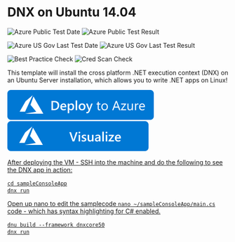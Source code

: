# DNX on Ubuntu 14.04

![Azure Public Test Date](https://azurequickstartsservice.blob.core.windows.net/badges/dnx-on-ubuntu/PublicLastTestDate.svg)
![Azure Public Test Result](https://azurequickstartsservice.blob.core.windows.net/badges/dnx-on-ubuntu/PublicDeployment.svg)

![Azure US Gov Last Test Date](https://azurequickstartsservice.blob.core.windows.net/badges/dnx-on-ubuntu/FairfaxLastTestDate.svg)
![Azure US Gov Last Test Result](https://azurequickstartsservice.blob.core.windows.net/badges/dnx-on-ubuntu/FairfaxDeployment.svg)

![Best Practice Check](https://azurequickstartsservice.blob.core.windows.net/badges/dnx-on-ubuntu/BestPracticeResult.svg)
![Cred Scan Check](https://azurequickstartsservice.blob.core.windows.net/badges/dnx-on-ubuntu/CredScanResult.svg)

This template will install the cross platform .NET execution context (DNX) on an
Ubuntu Server installation, which allows you to write .NET apps on Linux!

[![Deploy To Azure](https://raw.githubusercontent.com/Azure/azure-quickstart-templates/master/1-CONTRIBUTION-GUIDE/images/deploytoazure.svg?sanitize=true)]("https://portal.azure.com/#create/Microsoft.Template/uri/https%3A%2F%2Fraw.githubusercontent.com%2FAzure%2Fazure-quickstart-templates%2Fmaster%2Fdnx-on-ubuntu%2Fazuredeploy.json")
[![Visualize](https://raw.githubusercontent.com/Azure/azure-quickstart-templates/master/1-CONTRIBUTION-GUIDE/images/visualizebutton.svg?sanitize=true)]("http://armviz.io/#/?load=https%3A%2F%2Fraw.githubusercontent.com%2FAzure%2Fazure-quickstart-templates%2Fmaster%2Fdnx-on-ubuntu%2Fazuredeploy.json")

<a href="http://armviz.io/#/?load=https%3A%2F%2Fraw.githubusercontent.com%2Azure%2azure-quickstart-templates%2master%2dnx-on-ubuntu%2azuredeploy.json" target="_blank">

After deploying the VM - SSH into the machine and do the following to see the
DNX app in action:

```
cd sampleConsoleApp
dnx run
```

Open up nano to edit the samplecode `nano ~/sampleConsoleApp/main.cs` code -
which has syntax highlighting for C# enabled.

```
dnu build --framework dnxcore50
dnx run
```
